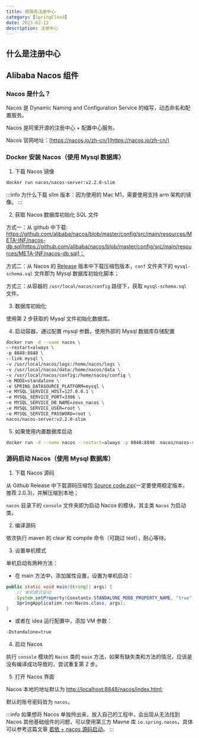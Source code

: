 ```yaml
---
title: 微服务注册中心
category: [SpringCloud]
date: 2023-02-12
description: 注册中心
---
```


## 什么是注册中心

## Alibaba Nacos 组件

### Nacos 是什么？

Nacos 是 Dynamic Naming and Configuration Service 的缩写，动态命名和配置服务。

Nacos 是阿里开源的注册中心 + 配置中心服务。

Nacos 官网地址：[https://nacos.io/zh-cn/](https://nacos.io/zh-cn/)

### Docker 安装 Nacos（使用 Mysql 数据库）

1. 下载 Nacos 镜像

```bash
docker run nacos/nacos-server:v2.2.0-slim
```

:::info
为什么下载 slim 版本：因为使用的 Mac M1，需要使用支持 arm 架构的镜像。
:::

2. 获取 Nacos 数据库初始化 SQL 文件

方式一：从 github 中下载: https://github.com/alibaba/nacos/blob/master/config/src/main/resources/META-INF/nacos-db.sql[https://github.com/alibaba/nacos/blob/master/config/src/main/resources/META-INF/nacos-db.sql]；

方式二：从 Nacos 的 [Release](https://github.com/alibaba/nacos/releases/tag/2.2.0) 版本中下载压缩包版本，`conf` 文件夹下的 `mysql-schema.sql` 文件即为 Mysql 数据库初始化脚本；

方式三：从容器的 `/usr/local/nacos/config` 路径下，获取 `mysql-schema.sql` 文件。

3. 数据库初始化

使用第 2 步获取的 Mysql 文件初始化数据库。

4. 启动容器，通过配置 mysql 参数，使用外部的 Mysql 数据库存储配置

```bash
docker run -d --name nacos \
--restart=always \
-p 8848:8848 \
--link mysql \
-v /usr/local/nacos/logs:/home/nacos/logs \
-v /usr/local/nacos/data:/home/nacos/data \
-v /usr/local/nacos/config:/home/nacos/config \
-e MODE=standalone \
-e SPRING_DATASOURCE_PLATFORM=mysql \
-e MYSQL_SERVICE_HOST=127.0.0.1 \
-e MYSQL_SERVICE_PORT=3306 \
-e MYSQL_SERVICE_DB_NAME=zeus_nacos \
-e MYSQL_SERVICE_USER=root \
-e MYSQL_SERVICE_PASSWORD=root \
nacos/nacos-server:v2.2.0-slim
```

5. 如果使用内置数据库启动

```bash
docker run -d --name nacos --restart=always -p 8848:8848  nacos/nacos-server:v2.2.0-slim
```

### 源码启动 Nacos（使用 Mysql 数据库）

1. 下载 Nacos 源码

从 Github Release 中下载源码压缩包 [Source code.zip](https://github.com/alibaba/nacos/releases/tag/2.0.3)(一定要使用稳定版本，推荐 2.0.3)，并解压缩到本地；

`nacos` 目录下的 `console` 文件夹即为启动 Nacos 的模块，其主类 `Nacos` 为启动类。

2. 编译源码

依次执行 maven 的 clear 和 compile 命令（可跳过 test），耐心等待。

3. 设置单机模式

单机启动有两种方法：
- 在 main 方法中，添加属性设置，设置为单机启动：

```java
public static void main(String[] args) {
    // 单机模式启动
    System.setProperty(Constants.STANDALONE_MODE_PROPERTY_NAME, "true");
    SpringApplication.run(Nacos.class, args);
}
```

- 或者在 idea 运行配置中，添加 VM 参数：

```bash
-Dstandalone=true
```

4. 启动 Nacos

执行 `console` 模块的 `Nacos` 类的 `main` 方法，如果有缺失类和方法的情况，应该是没有编译成功导致的，尝试重复第 2 步。

5. 打开 Nacos 界面

Nacos 本地的地址默认为 [http://localhost:8848/nacos/index.html](http://localhost:8848/nacos/index.html);

默认的账号密码皆为 `nacos`。

:::info
如果想将 Nacos 单独拎出来，放入自己的工程中，会出现从无法找到 Nacos 其他基础组件的问题，可以使用第三方 Mavne 库 `io.spring.nacos`，具体可以参考这篇文章 [若依 + nacos 源码启动](https://www.cnblogs.com/huilangyizu/articles/16665305.html)。
:::